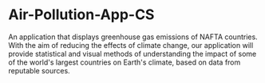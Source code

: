 # Air-Pollution-App-CS
An application that displays greenhouse gas emissions of NAFTA countries. With the aim of reducing the effects of climate change, our application will provide statistical and visual methods of understanding the impact of some of the world's largest countries on Earth's climate, based on data from reputable sources.
